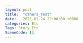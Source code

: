 ```yaml
---
layout: post
title:  "others_test"
date:   2021-01-24 22:00:00 +0000
categories: Etc
Tags: Story Etc
SceneCode: []
---
```


